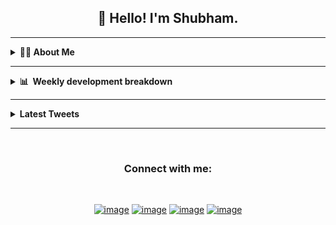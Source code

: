 <h2 align="center">👋 Hello! I'm Shubham.</h2>

<hr>

<details>
  <summary><b>👨‍💻&nbsp;About Me </b></summary>

  <br>

- 🌱 I’m currently learning **Js and React**
- 💬 Ask me about **Js, React and Python**
- 📫 How to reach me: [@imshubbh](https://twitter.com/imshubbh) on Twitter
- ⚡ Fun fact: Big Fan of the :zap: emoji

</details>

---

<details>
  <summary><b>📊 &nbsp;Weekly development breakdown </b></summary>
  <br/>

<!--START_SECTION:waka-->

```text
No Activity tracked this Week
```

<!--END_SECTION:waka-->

</details>

---

<!-- Latest Tweets | START  -->

<details>

<summary><b>Latest Tweets</b></summary>
<br>

<p ><a href="https://twitter.com/imshubbh"><img src="https://github-readme-twitter.gazf.vercel.app/api?id=imshubbh&show_reply=off&amp;layout=wide" alt="github-readme-twitter"></a></p>
</div>

<!-- Latest Tweets | END   -->

</details>

---

<!-- Social Profile | START  -->
<br>
<h3 align="center">Connect with me:</h3>
<br>
<div align="center">

[![image](https://img.shields.io/badge/Twitter-1DA1F2?style=for-the-badge&logo=twitter&logoColor=white)](https://twitter.com/imshubbh)
[![image](https://img.shields.io/badge/YouTube-FF0000?style=for-the-badge&logo=youtube&logoColor=white)](https://youtube.com/c/imshubbh)
[![image](https://img.shields.io/badge/Instagram-E4405F?style=for-the-badge&logo=instagram&logoColor=white)](https://www.instagram.com/imshubbh/)
[![image](https://img.shields.io/badge/LinkedIn-0077B5?style=for-the-badge&logo=linkedin&logoColor=white)](https://www.linkedin.com/in/imshubbh/)

<!-- Social Profile | END -->
